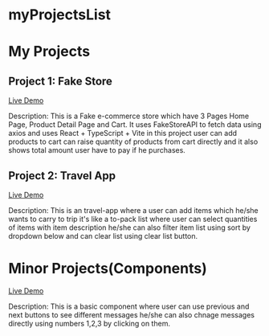 # myProjectsList

# My Projects

## Project 1: Fake Store
[Live Demo](https://hocalwire-ecommerce-task.vercel.app/) 

Description: This is a Fake e-commerce store which have 3 Pages Home Page, Product Detail Page and Cart. It uses FakeStoreAPI to fetch data using axios and uses React + TypeScript + Vite in this project user can add products to cart can raise quantity of products from cart directly and it also shows total amount user have to pay if he purchases.

## Project 2: Travel App
[Live Demo](https://travel-app-virid-psi.vercel.app/) 

Description: This is an travel-app where a user can add items which he/she wants to carry to trip it's like a to-pack list where user can select quantities of items with item description he/she can also filter item list using sort by dropdown below and can clear list using clear list button.

# Minor Projects(Components)
[Live Demo](https://steps-app-delta.vercel.app/)

Description: This is a basic component where user can use previous and next buttons to see different messages he/she can also chnage messages directly using numbers 1,2,3 by clicking on them.


